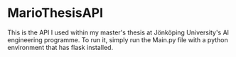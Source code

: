 # MarioThesisAPI
This is the API I used within my master's thesis at Jönköping University's AI engineering programme. To run it, simply run the Main.py file with a python environment that has flask installed.

